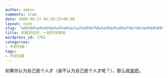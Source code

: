 ```yaml
---
author: admin
comments: true
date: 2008-09-17 04:19:23+00:00
layout: note
slug: '%e6%9d%ad%e6%8a%a5%e6%ac%a2%e8%bf%8e%e4%bd%a0%ef%bc%8c%e4%b8%80%e8%b5%b7%e5%bc%80%e5%a4%a9%e8%be%9f%e5%9c%b0'
title: 杭报欢迎你，一起开天辟地
wordpress_id: 1702
categories:
- 不好归类
tags:
- 不好归类
---
```


如果你认为自己是个人才（谁不认为自己是个人才呢？），那么就[来吧](http://hzdaily.hangzhou.com.cn/hzrb/html/2008-09/17/content_506190.htm)。
